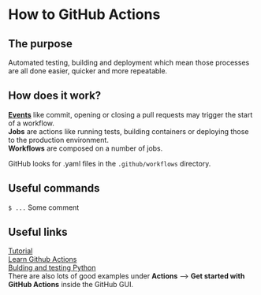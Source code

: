 # How to GitHub Actions

## The purpose
Automated testing, building and deployment which mean those processes are all done easier, quicker and more repeatable.

## How does it work?
[**Events**](https://help.github.com/en/actions/reference/events-that-trigger-workflows) like commit, opening or closing a pull requests may trigger the start of a workflow.<br/>
**Jobs** are actions like running tests, building containers or deploying those to the production environment.<br/>
**Workflows** are composed on a number of jobs.<br/>

GitHub looks for .yaml files in the `.github/workflows` directory.


## Useful commands
`$ ...` Some comment<br/>

## Useful links
[Tutorial](https://github.com/padok-team/github-actions-tutorial)<br/>
[Learn Github Actions](https://docs.github.com/en/free-pro-team@latest/actions/learn-github-actions)<br/>
[Bulding and testing Python](https://docs.github.com/en/free-pro-team@latest/actions/guides/building-and-testing-python)<br/>
There are also lots of good examples under **Actions** --> **Get started with GitHub Actions** inside the GitHub GUI.<br/>
